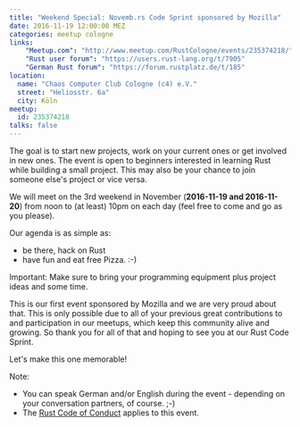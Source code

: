 ```yaml
---
title: "Weekend Special: Novemb.rs Code Sprint sponsored by Mozilla"
date: 2016-11-19 12:00:00 MEZ
categories: meetup cologne
links:
    "Meetup.com": "http://www.meetup.com/RustCologne/events/235374218/"
    "Rust user forum": "https://users.rust-lang.org/t/7905"
    "German Rust forum": "https://forum.rustplatz.de/t/185"
location:
  name: "Chaos Computer Club Cologne (c4) e.V."
  street: "Heliosstr. 6a"
  city: Köln
meetup:
  id: 235374218
talks: false
---
```

The goal is to start new projects, work on your current ones or get involved in new ones. The event is open to beginners interested in learning Rust while building a small project. This may also be your chance to join someone else's project or vice versa.

We will meet on the 3rd weekend in November (**2016-11-19 and 2016-11-20**) from noon to (at least) 10pm on each day (feel free to come and go as you please).

Our agenda is as simple as:

* be there, hack on Rust
* have fun and eat free Pizza. :-)

Important: Make sure to bring your programming equipment plus project ideas and some time.

This is our first event sponsored by Mozilla and we are very proud about that. This is only possible due to all of your previous great contributions to and participation in our meetups, which keep this community alive and growing. So thank you for all of that and hoping to see you at our Rust Code Sprint.

Let's make this one memorable!

Note:

* You can speak German and/or English during the event - depending on your conversation partners, of course. ;-)
* The [Rust Code of Conduct](https://www.rust-lang.org/conduct.html) applies to this event.
